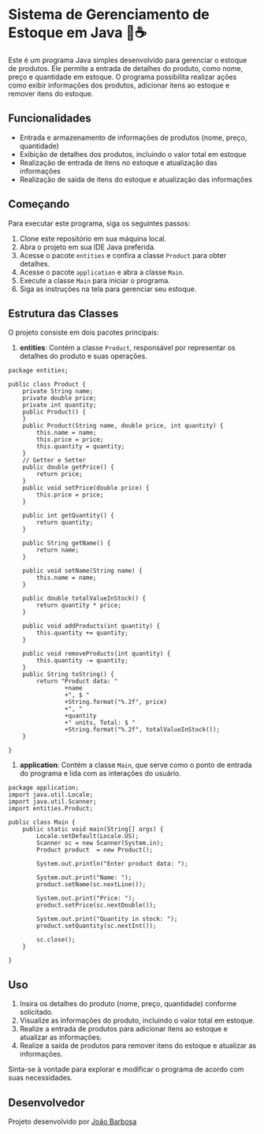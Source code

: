# Sistema de Gerenciamento de Estoque em Java 📜☕

Este é um programa Java simples desenvolvido para gerenciar o estoque de produtos. Ele permite a entrada de detalhes do produto, como nome, preço e quantidade em estoque. O programa possibilita realizar ações como exibir informações dos produtos, adicionar itens ao estoque e remover itens do estoque.

## Funcionalidades

- Entrada e armazenamento de informações de produtos (nome, preço, quantidade)
- Exibição de detalhes dos produtos, incluindo o valor total em estoque
- Realização de entrada de itens no estoque e atualização das informações
- Realização de saída de itens do estoque e atualização das informações

## Começando

Para executar este programa, siga os seguintes passos:

1. Clone este repositório em sua máquina local.
2. Abra o projeto em sua IDE Java preferida.
3. Acesse o pacote `entities` e confira a classe `Product` para obter detalhes.
4. Acesse o pacote `application` e abra a classe `Main`.
5. Execute a classe `Main` para iniciar o programa.
6. Siga as instruções na tela para gerenciar seu estoque.

## Estrutura das Classes

O projeto consiste em dois pacotes principais:

1. **entities**: Contém a classe `Product`, responsável por representar os detalhes do produto e suas operações.

```
package entities;

public class Product {
	private String name;
	private double price;
	private int quantity;
	public Product() {
	}
	public Product(String name, double price, int quantity) {
		this.name = name;
		this.price = price;
		this.quantity = quantity;
	}
	// Getter e Setter
	public double getPrice() {
		return price;
	}
	public void setPrice(double price) {
		this.price = price;
	}

	public int getQuantity() {
		return quantity;
	}

	public String getName() {
		return name;
	}

	public void setName(String name) {
		this.name = name;
	}
	
	public double totalValueInStock() {
		return quantity * price;
	}

	public void addProducts(int quantity) {
		this.quantity += quantity;
	}

	public void removeProducts(int quantity) {
		this.quantity -= quantity;
	}
	public String toString() {
		return "Product data: "
				+name
				+", $ "
				+String.format("%.2f", price)
				+", "
				+quantity
				+" units, Total: $ "
				+String.format("%.2f", totalValueInStock());
	}

}
```

1. **application**: Contém a classe `Main`, que serve como o ponto de entrada do programa e lida com as interações do usuário.

```
package application;
import java.util.Locale;
import java.util.Scanner;
import entities.Product;

public class Main {
	public static void main(String[] args) {
		Locale.setDefault(Locale.US);
		Scanner sc = new Scanner(System.in);
		Product product  = new Product();
		
		System.out.println("Enter product data: ");
		
		System.out.print("Name: ");
		product.setName(sc.nextLine());
		
		System.out.print("Price: ");
		product.setPrice(sc.nextDouble());
		
		System.out.print("Quantity in stock: ");
		product.setQuantity(sc.nextInt());
		
		sc.close();
	}

}
```

## Uso

1. Insira os detalhes do produto (nome, preço, quantidade) conforme solicitado.
2. Visualize as informações do produto, incluindo o valor total em estoque.
3. Realize a entrada de produtos para adicionar itens ao estoque e atualizar as informações.
4. Realize a saída de produtos para remover itens do estoque e atualizar as informações.

Sinta-se à vontade para explorar e modificar o programa de acordo com suas necessidades.

## Desenvolvedor

Projeto desenvolvido por [João Barbosa](https://joaosbarbosa.com.br/)